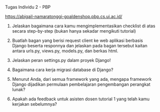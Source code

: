 Tugas Individu 2 - PBP 

https://abigail-namaratonggi-goaldenshop.pbp.cs.ui.ac.id/ 

1. Jelaskan bagaimana cara kamu mengimplementasikan checklist di atas secara step-by-step (bukan hanya sekadar mengikuti tutorial)


2. Buatlah bagan yang berisi request client ke web aplikasi berbasis Django beserta responnya dan jelaskan pada bagan tersebut kaitan antara urls.py, views.py, models.py, dan berkas html.


3. Jelaskan peran settings.py dalam proyek Django!


4. Bagaimana cara kerja migrasi database di Django?


5. Menurut Anda, dari semua framework yang ada, mengapa framework Django dijadikan permulaan pembelajaran pengembangan perangkat lunak?


6. Apakah ada feedback untuk asisten dosen tutorial 1 yang telah kamu kerjakan sebelumnya?